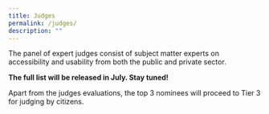 ```yaml
---
title: Judges
permalink: /judges/
description: ""
---
```

<p>The panel of expert judges consist of subject matter experts on accessibility and usability from both the public and private sector.  </p>
 <p><strong>The full list will be released in July. Stay tuned! </strong></p>
<p>Apart from the judges evaluations, the top 3 nominees will proceed to Tier 3 for judging by citizens.</p>